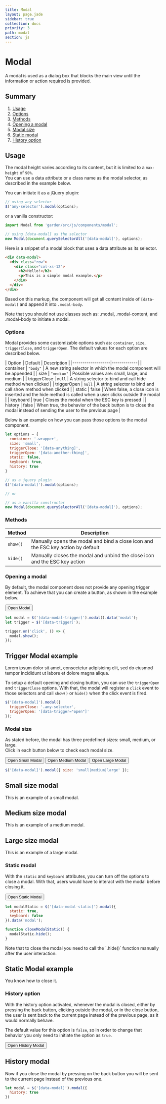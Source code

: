 ```yaml
---
title: Modal
layout: page.jade
sidebar: true
collection: docs
priority: 3
path: modal
section: js
---
```


# Modal
<p class="lead">
  A modal is used as a dialog box that blocks the main view until the
  information or action required is provided.
</p>

## Summary
1. [Usage](#usage)
2. [Options](#options)
3. [Methods](#methods)
4. [Opening a modal](#opening-a-modal)
5. [Modal size](#modal-size)
6. [Static modal](#static-modal)
7. [History option](#history-option)

## Usage

The modal height varies according to its content, but it is limited to a `max-height` of `90%`.  
You can use a data attribute or a class name as the modal selector, as described in the example below.

You can initiate it as a jQuery plugin:

```js
// using any selector
$('any-selector').modal(options);
```

or a vanilla constructor:

```js
import Modal from 'garden/src/js/components/modal';

// using [data-modal] as the selector
new Modal(document.querySelectorAll('[data-modal]'), options);
```

Here is a snippet of a modal block that uses a data attribute as its selector.

```html
<div data-modal>
  <div class="row">
    <div class="col-xs-12">
      <h2>Hello!</h2>
      <p>This is a simple modal example.</p>
    </div>
  </div>
</div>
```
Based on this markup, the component will get all content inside of `[data-modal]` and append it into `.modal-body`.

<p class="notification notification-warning">
  Note that you should not use classes such as: .modal, .modal-content, and .modal-body to initiate a modal.
</p>

### Options

Modal provides some customizable options such as: `container`, `size`, `triggerClose`, and `triggerOpen`. The default values for each option are described below.

| Option            | Default | Description |
|-------------------|-------------|
| container  | `"body"` | A new string selector in which the modal component will be appended |
| size | `"medium"` | Possible values are: small, large, and medium |
| triggerClose | `null` | A string selector to bind and call hide method when clicked |
| triggerOpen | `null` | A string selector to bind and call show method when clicked |
| static | false | When false, a close icon is inserted and the hide method is called when a user clicks outside the modal  |
| keyboard | true | Closes the modal when the ESC key is pressed |
| history | false | When true, the behavior of the back button is to close the modal instead of sending the user to the previous page |

Below is an example on how you can pass those options to the modal component.

```js
let options = {
  container: '.wrapper',
  size: 'small',
  triggerClose: '[data-anything]',
  triggerOpen: '[data-another-thing]',
  static: false,
  keyboard: true,
  history: true
}

// as a jquery plugin
$('[data-modal]').modal(options);

// or

// as a vanilla constructor
new Modal(document.querySelectorAll('[data-modal]'), options);
```

### Methods

| Method     | Description |
|------------|-----------------------|
| `show()`     | Manually opens the modal and bind a close icon and the ESC key action by default |
| `hide()`     | Manually closes the modal and unbind the close icon and the ESC key action |

### Opening a modal

By default, the modal component does not provide any opening trigger element. To achieve that you can create a button, as shown in the example below.

<div class="example example-code">
  <button class="button button-primary" data-trigger>Open Modal</button>
</div>

```js
let modal = $('[data-modal-trigger]').modal().data('modal');
let trigger = $('[data-trigger]');

trigger.on('click', () => {
  modal.show();
});
```
<div data-modal-trigger class="hide">
  <div class="row">
    <div class="col-xs-12">
      <h2>Trigger Modal example</h2>
      <p>Lorem ipsum dolor sit amet, consectetur adipisicing elit, sed do eiusmod tempor incididunt ut labore et dolore magna aliqua.</p>
    </div>
  </div>
</div>

 To setup a default opening and closing button, you can use the `triggerOpen` and `triggerClose` options. With that, the  modal will register a `click` event to those selectors and call `show()` or `hide()` when the click event is fired.

```js
$('[data-modal]').modal({
  triggerClose: '.any-selector',
  triggerOpen: '[data-trigger="open"]'
});
```

### Modal size

As stated before, the modal has three predefined sizes: small, medium, or large.  
Click in each button below to check each modal size.

<div class="example example-code align-center">
  <button class="button button-primary" data-trigger-small="open">Open Small Modal</button>
  <button class="button button-primary" data-trigger-medium="open">Open Medium Modal</button>
  <button class="button button-primary" data-trigger-large="open">Open Large Modal</button>
</div>

```js
$('[data-modal]').modal({ size: 'small|medium|large' });
```

<div data-modal-small class="hide">
  <div class="row">
    <div class="col-xs-12">
      <h2>Small size modal</h2>
      <p>This is an example of a small modal.</p>
    </div>
  </div>
</div>

<div data-modal-medium class="hide">
  <div class="row">
    <div class="col-xs-12">
      <h2>Medium size modal</h2>
      <p>This is an example of a medium modal.</p>
    </div>
  </div>
</div>

<div data-modal-large class="hide">
  <div class="row">
    <div class="col-xs-12">
      <h2>Large size modal</h2>
      <p>This is an example of a large modal.</p>
    </div>
  </div>
</div>

### Static modal

With the `static` and `keyboard` attributes, you can turn off the options to close a modal.
With that, users would have to interact with the modal before closing it.

<div class="example example-code">
  <button class="button button-primary" data-trigger-static="open">Open Static Modal</button>
</div>

```js
let modalStatic = $('[data-modal-static]').modal({
  static: true,
  keyboard: false
}).data('modal');

function closeModalStatic() {
  modalStatic.hide();
}
```

<p class="notification notification-warning">
  Note that to close the modal you need to call the `.hide()` function manually after the user interaction.
</p>

<div data-modal-static class="hide">
  <div class="row">
    <div class="col-xs-12">
      <h2>Static Modal example</h2>
      <p>You know how to close it.</p>
    </div>
  </div>
</div>

### History option

 With the history option activated, whenever the modal is closed, either by pressing the back button, clicking outside the modal, or in the close button, the user is sent back to the current page instead of the previous page, as it would normally behave.

 The default value for this option is `false`, so in order to change that behavior you only need to initiate the option as `true`.

 <div class="example example-code">
   <button class="button button-primary" data-trigger-history="open">Open History Modal</button>
 </div>

 <div data-modal-history class="hide">
   <div class="row">
     <div class="col-xs-12">
       <h2>History modal</h2>
       <p>Now if you close the modal by pressing on the back button you will be sent to the current page instead of the previous one.</p>
     </div>
   </div>
 </div>


```js
let modal = $('[data-modal]').modal({
  history: true
})
```
